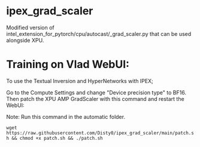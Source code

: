 # ipex_grad_scaler
Modified version of intel_extension_for_pytorch/cpu/autocast/_grad_scaler.py that can be used alongside XPU.

# Training on Vlad WebUI:
To use the Textual Inversion and HyperNetworks with IPEX; 

Go to the Compute Settings and change "Device precision type" to BF16.
Then patch the XPU AMP GradScaler with this command and restart the WebUI:

Note: Run this command in the automatic folder.

``wget https://raw.githubusercontent.com/Disty0/ipex_grad_scaler/main/patch.sh && chmod +x patch.sh && ./patch.sh``
